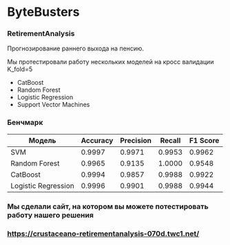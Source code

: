 # ByteBusters

### RetirementAnalysis
Прогнозирование раннего выхода на пенсию.

Мы протестировали работу нескольких моделей на кросс валидации K_fold=5
* CatBoost
* Random Forest
* Logistic Regression
* Support Vector Machines

### Бенчмарк 

| Модель           | Accuracy        | Precision       | Recall          | F1 Score        |
|------------------|----------------|----------------|----------------|-----------------|
| SVM              | 0.9997         | 0.9971         | 0.9953         | 0.9962          |
| Random Forest     | 0.9965         | 0.9135         | 1.0000         | 0.9548          |
| CatBoost         | 0.9994         | 0.9857         | 0.9988         | 0.9922          |
| Logistic Regression | 0.9996       | 0.9901         | 0.9988         | 0.9944          |


### Мы сделали сайт, на котором вы можете потестировать работу нашего решения
### https://crustaceano-retirementanalysis-070d.twc1.net/
